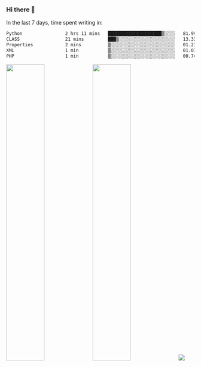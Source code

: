 ### Hi there 👋

In the last 7 days, time spent writing in:

<!--START_SECTION:waka-->

```txt
Python                2 hrs 11 mins   ████████████████████▒░░░░   81.99 %
CLASS                 21 mins         ███▒░░░░░░░░░░░░░░░░░░░░░   13.33 %
Properties            2 mins          ▒░░░░░░░░░░░░░░░░░░░░░░░░   01.27 %
XML                   1 min           ▒░░░░░░░░░░░░░░░░░░░░░░░░   01.07 %
PHP                   1 min           ▒░░░░░░░░░░░░░░░░░░░░░░░░   00.74 %
```

<!--END_SECTION:waka-->

<img src="https://wakatime.com/share/@jimtje/5d0c92de-08f8-4a72-8f2f-6a9693d1e318.svg" width=45% height=45%> <img src="https://wakatime.com/share/@jimtje/501498ae-bda5-4da7-a89d-b40bcdd5556d.svg" width=45% height=45%>
![](https://hit.yhype.me/github/profile?user_id=43537315)
